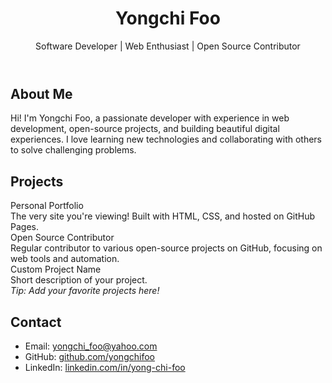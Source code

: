 <!DOCTYPE html>
<html lang="en">
<head>
</head>
<body>
  <header>
    <h1>Yongchi Foo</h1>
    <p>Software Developer | Web Enthusiast | Open Source Contributor</p>
  </header>
  <div class="container">
    <section>
      <h2>About Me</h2>
      <p>
        Hi! I'm Yongchi Foo, a passionate developer with experience in web development, open-source projects, and building beautiful digital experiences. I love learning new technologies and collaborating with others to solve challenging problems.
      </p>
    </section>
    <section>
      <h2>Projects</h2>
      <div class="projects">
        <div class="project-card">
          <div class="project-title">Personal Portfolio</div>
          <div class="project-desc">The very site you're viewing! Built with HTML, CSS, and hosted on GitHub Pages.</div>
        </div>
        <div class="project-card">
          <div class="project-title">Open Source Contributor</div>
          <div class="project-desc">Regular contributor to various open-source projects on GitHub, focusing on web tools and automation.</div>
        </div>
        <div class="project-card">
          <div class="project-title">Custom Project Name</div>
          <div class="project-desc">Short description of your project. <br> <em>Tip: Add your favorite projects here!</em></div>
        </div>
      </div>
    </section>
    <section>
      <h2>Contact</h2>
      <ul class="contact-list">
        <li>Email: <a href="mailto:your.email@example.com">yongchi_foo@yahoo.com</a></li>
        <li>GitHub: <a href="https://github.com/yongchifoo" target="_blank">github.com/yongchifoo</a></li>
        <li>LinkedIn: <a href="https://linkedin.com/in/YOUR-LINKEDIN" target="_blank">linkedin.com/in/yong-chi-foo</a></li>
      </ul>
    </section>
  </div>
</body>
</html>
